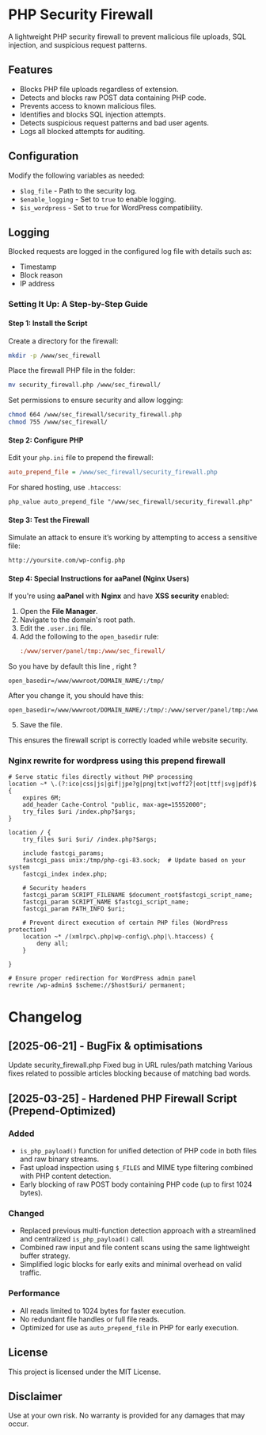 # PHP Security Firewall

A lightweight PHP security firewall to prevent malicious file uploads, SQL injection, and suspicious request patterns.

## Features
- Blocks PHP file uploads regardless of extension.
- Detects and blocks raw POST data containing PHP code.
- Prevents access to known malicious files.
- Identifies and blocks SQL injection attempts.
- Detects suspicious request patterns and bad user agents.
- Logs all blocked attempts for auditing.

## Configuration
Modify the following variables as needed:
- `$log_file` - Path to the security log.
- `$enable_logging` - Set to `true` to enable logging.
- `$is_wordpress` - Set to `true` for WordPress compatibility.

## Logging
Blocked requests are logged in the configured log file with details such as:
- Timestamp
- Block reason
- IP address

### Setting It Up: A Step-by-Step Guide

#### Step 1: Install the Script
Create a directory for the firewall:
```sh
mkdir -p /www/sec_firewall
```

Place the firewall PHP file in the folder:
```sh
mv security_firewall.php /www/sec_firewall/
```

Set permissions to ensure security and allow logging:
```sh
chmod 664 /www/sec_firewall/security_firewall.php
chmod 755 /www/sec_firewall/
```

#### Step 2: Configure PHP
Edit your `php.ini` file to prepend the firewall:
```ini
auto_prepend_file = /www/sec_firewall/security_firewall.php
```

For shared hosting, use `.htaccess`:
```apache
php_value auto_prepend_file "/www/sec_firewall/security_firewall.php"
```

#### Step 3: Test the Firewall
Simulate an attack to ensure it’s working by attempting to access a sensitive file:
```sh
http://yoursite.com/wp-config.php
```

#### Step 4: Special Instructions for aaPanel (Nginx Users)
If you're using **aaPanel** with **Nginx** and have **XSS security** enabled:
1. Open the **File Manager**.
2. Navigate to the domain's root path.
3. Edit the `.user.ini` file.
4. Add the following to the `open_basedir` rule:
   ```ini
   :/www/server/panel/tmp:/www/sec_firewall/
   ```

So you have by default this line , right ?
   ```
   open_basedir=/www/wwwroot/DOMAIN_NAME/:/tmp/
   ```

After you change it, you should have this:
   ```
   open_basedir=/www/wwwroot/DOMAIN_NAME/:/tmp/:/www/server/panel/tmp:/www/sec_firewall/
   ```

5. Save the file.

This ensures the firewall script is correctly loaded while website security.

### Nginx rewrite for wordpress using this prepend firewall 

```
# Serve static files directly without PHP processing
location ~* \.(?:ico|css|js|gif|jpe?g|png|txt|woff2?|eot|ttf|svg|pdf)$ {
    expires 6M;
    add_header Cache-Control "public, max-age=15552000";
    try_files $uri /index.php?$args;
}

location / {
    try_files $uri $uri/ /index.php?$args;

    include fastcgi_params;
    fastcgi_pass unix:/tmp/php-cgi-83.sock;  # Update based on your system
    fastcgi_index index.php;

    # Security headers
    fastcgi_param SCRIPT_FILENAME $document_root$fastcgi_script_name;
    fastcgi_param SCRIPT_NAME $fastcgi_script_name;
    fastcgi_param PATH_INFO $uri;
        
    # Prevent direct execution of certain PHP files (WordPress protection)
    location ~* /(xmlrpc\.php|wp-config\.php|\.htaccess) {
        deny all;
    }
    
}

# Ensure proper redirection for WordPress admin panel
rewrite /wp-admin$ $scheme://$host$uri/ permanent;
```

# Changelog

## [2025-06-21] - BugFix & optimisations
Update security_firewall.php
Fixed bug in URL rules/path matching 
Various fixes related to possible articles blocking because of matching bad words.

## [2025-03-25] - Hardened PHP Firewall Script (Prepend-Optimized)

### Added
- `is_php_payload()` function for unified detection of PHP code in both files and raw binary streams.
- Fast upload inspection using `$_FILES` and MIME type filtering combined with PHP content detection.
- Early blocking of raw POST body containing PHP code (up to first 1024 bytes).

### Changed
- Replaced previous multi-function detection approach with a streamlined and centralized `is_php_payload()` call.
- Combined raw input and file content scans using the same lightweight buffer strategy.
- Simplified logic blocks for early exits and minimal overhead on valid traffic.

### Performance
- All reads limited to 1024 bytes for faster execution.
- No redundant file handles or full file reads.
- Optimized for use as `auto_prepend_file` in PHP for early execution.



## License
This project is licensed under the MIT License.

## Disclaimer
Use at your own risk. No warranty is provided for any damages that may occur.
